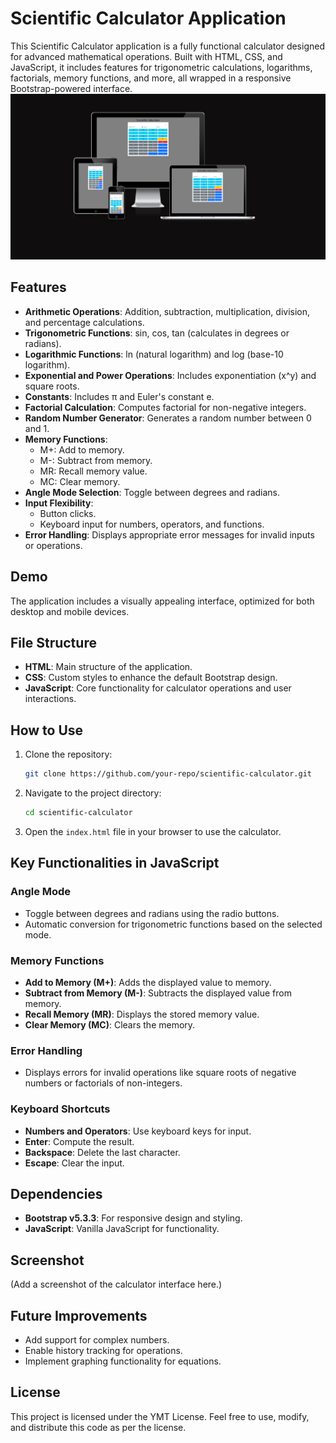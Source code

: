 # Scientific Calculator Application

This Scientific Calculator application is a fully functional calculator designed for advanced mathematical operations. Built with HTML, CSS, and JavaScript, it includes features for trigonometric calculations, logarithms, factorials, memory functions, and more, all wrapped in a responsive Bootstrap-powered interface.
![scientific calculator](assets/images/screenshot/screenshot.png)

## Features

- **Arithmetic Operations**: Addition, subtraction, multiplication, division, and percentage calculations.
- **Trigonometric Functions**: sin, cos, tan (calculates in degrees or radians).
- **Logarithmic Functions**: ln (natural logarithm) and log (base-10 logarithm).
- **Exponential and Power Operations**: Includes exponentiation (x^y) and square roots.
- **Constants**: Includes π and Euler's constant e.
- **Factorial Calculation**: Computes factorial for non-negative integers.
- **Random Number Generator**: Generates a random number between 0 and 1.
- **Memory Functions**:
  - M+: Add to memory.
  - M-: Subtract from memory.
  - MR: Recall memory value.
  - MC: Clear memory.
- **Angle Mode Selection**: Toggle between degrees and radians.
- **Input Flexibility**:
  - Button clicks.
  - Keyboard input for numbers, operators, and functions.
- **Error Handling**: Displays appropriate error messages for invalid inputs or operations.

## Demo

The application includes a visually appealing interface, optimized for both desktop and mobile devices.

## File Structure

- **HTML**: Main structure of the application.
- **CSS**: Custom styles to enhance the default Bootstrap design.
- **JavaScript**: Core functionality for calculator operations and user interactions.

## How to Use

1. Clone the repository:
    ```bash
    git clone https://github.com/your-repo/scientific-calculator.git
    ```

2. Navigate to the project directory:
    ```bash
    cd scientific-calculator
    ```

3. Open the `index.html` file in your browser to use the calculator.

## Key Functionalities in JavaScript

### Angle Mode

- Toggle between degrees and radians using the radio buttons.
- Automatic conversion for trigonometric functions based on the selected mode.

### Memory Functions

- **Add to Memory (M+)**: Adds the displayed value to memory.
- **Subtract from Memory (M-)**: Subtracts the displayed value from memory.
- **Recall Memory (MR)**: Displays the stored memory value.
- **Clear Memory (MC)**: Clears the memory.

### Error Handling

- Displays errors for invalid operations like square roots of negative numbers or factorials of non-integers.

### Keyboard Shortcuts

- **Numbers and Operators**: Use keyboard keys for input.
- **Enter**: Compute the result.
- **Backspace**: Delete the last character.
- **Escape**: Clear the input.

## Dependencies

- **Bootstrap v5.3.3**: For responsive design and styling.
- **JavaScript**: Vanilla JavaScript for functionality.

## Screenshot

(Add a screenshot of the calculator interface here.)

## Future Improvements

- Add support for complex numbers.
- Enable history tracking for operations.
- Implement graphing functionality for equations.

## License

This project is licensed under the YMT License. Feel free to use, modify, and distribute this code as per the license.

